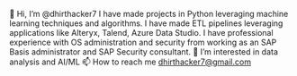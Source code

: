 👋 Hi, I’m @dhirthacker7
 I have made projects in Python leveraging machine learning techniques and algorithms.
 I have made ETL pipelines leveraging applications like Alteryx, Talend, Azure Data Studio.
 I have professional experience with OS administration and security from working as an SAP Basis administrator and SAP Security consultant.
 👀 I’m interested in data analysis and AI/ML 
 📫 How to reach me dhirthacker7@gmail.com

<!---
dhirthacker7/dhirthacker7 is a ✨ special ✨ repository because its `README.md` (this file) appears on your GitHub profile.
You can click the Preview link to take a look at your changes.
--->
